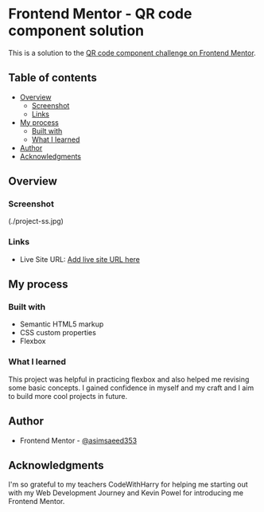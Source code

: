 # Frontend Mentor - QR code component solution

This is a solution to the [QR code component challenge on Frontend Mentor](https://www.frontendmentor.io/challenges/qr-code-component-iux_sIO_H).

## Table of contents

- [Overview](#overview)
  - [Screenshot](#screenshot)
  - [Links](#links)
- [My process](#my-process)
  - [Built with](#built-with)
  - [What I learned](#what-i-learned)
- [Author](#author)
- [Acknowledgments](#acknowledgments)


## Overview

### Screenshot

(./project-ss.jpg)

### Links

- Live Site URL: [Add live site URL here](https://your-live-site-url.com)

## My process

### Built with

- Semantic HTML5 markup
- CSS custom properties
- Flexbox

### What I learned

This project was helpful in practicing flexbox and also helped me revising some basic concepts. I gained confidence in myself and my craft and I aim to build more cool projects in future.

## Author

- Frontend Mentor - [@asimsaeed353](https://www.frontendmentor.io/profile/asimsaeed353)

## Acknowledgments

I'm so grateful to my teachers CodeWithHarry for helping me starting out with my Web Development Journey and Kevin Powel for introducing me Frontend Mentor.

